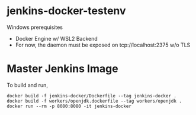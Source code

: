 # jenkins-docker-testenv

Windows prerequisites
- Docker Engine w/ WSL2 Backend
- For now, the daemon must be exposed on tcp://localhost:2375 w/o TLS

# Master Jenkins Image

To build and run,

```
docker build -f jenkins-docker/Dockerfile --tag jenkins-docker .
docker build -f workers/openjdk.dockerfile --tag workers/openjdk .
docker run --rm -p 8080:8080 -it jenkins-docker
```
